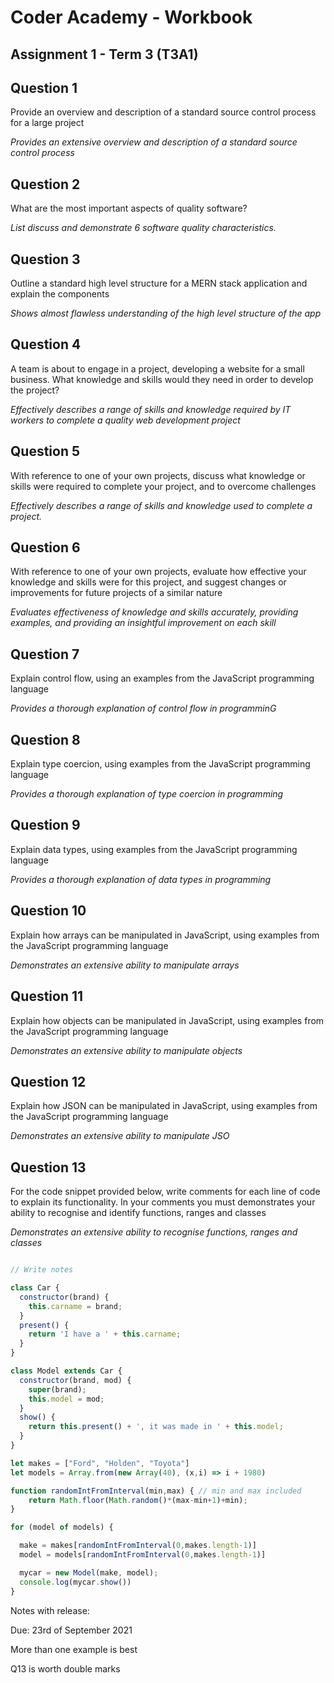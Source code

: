 # Coder Academy - Workbook
## Assignment 1 - Term 3 (T3A1)


## Question 1
Provide an overview and description of a standard source control process for a large project

*Provides an extensive overview and description of a standard source control process*





## Question 2
What are the most important aspects of quality software?

*List discuss and demonstrate 6 software quality characteristics.*




## Question 3
Outline a standard high level structure for a MERN stack application and explain the components

*Shows almost flawless understanding of the high level structure of the app*




## Question 4
A team is about to engage in a project, developing a website for a small business. What knowledge and skills would they need in order to develop the project?

*Effectively describes a range of skills and knowledge required by IT workers to complete a quality web development project*




## Question 5
With reference to one of your own projects, discuss what knowledge or skills were required to complete your project, and to overcome challenges

*Effectively describes a range of skills and knowledge used to complete a project.*




## Question 6
With reference to one of your own projects, evaluate how effective your knowledge and skills were for this project, and suggest changes or improvements for future projects of a similar nature

*Evaluates effectiveness of knowledge and skills accurately, providing examples, and providing an insightful improvement on each skill*



## Question 7
Explain control flow, using an examples from the JavaScript programming language

*Provides a thorough explanation of control flow in programminG*




## Question 8
Explain type coercion, using examples from the JavaScript programming language

*Provides a thorough explanation of type coercion in programming*




## Question 9
Explain data types, using examples from the JavaScript programming language

*Provides a thorough explanation of data types in programming*




## Question 10
Explain how arrays can be manipulated in JavaScript, using examples from the JavaScript programming language

*Demonstrates an extensive ability to manipulate arrays*





## Question 11
Explain how objects can be manipulated in JavaScript, using examples from the JavaScript programming language

*Demonstrates an extensive ability to manipulate objects*




## Question 12
Explain how JSON can be manipulated in JavaScript, using examples from the JavaScript programming language

*Demonstrates an extensive ability to manipulate JSO*






## Question 13
For the code snippet provided below, write comments for each line of code to explain its functionality. In your comments you must demonstrates your ability to recognise and identify functions, ranges and classes

*Demonstrates an extensive ability to recognise functions, ranges and classes*

```js

// Write notes

class Car {
  constructor(brand) {
    this.carname = brand;
  }
  present() {
    return 'I have a ' + this.carname;
  }
}

class Model extends Car {
  constructor(brand, mod) {
    super(brand);
    this.model = mod;
  }
  show() {
    return this.present() + ', it was made in ' + this.model;
  }
}

let makes = ["Ford", "Holden", "Toyota"]
let models = Array.from(new Array(40), (x,i) => i + 1980)

function randomIntFromInterval(min,max) { // min and max included
    return Math.floor(Math.random()*(max-min+1)+min);
}

for (model of models) {

  make = makes[randomIntFromInterval(0,makes.length-1)]
  model = models[randomIntFromInterval(0,makes.length-1)]

  mycar = new Model(make, model);
  console.log(mycar.show())
}
```






Notes with release:

Due: 23rd of September 2021

More than one example is best

Q13 is worth double marks

